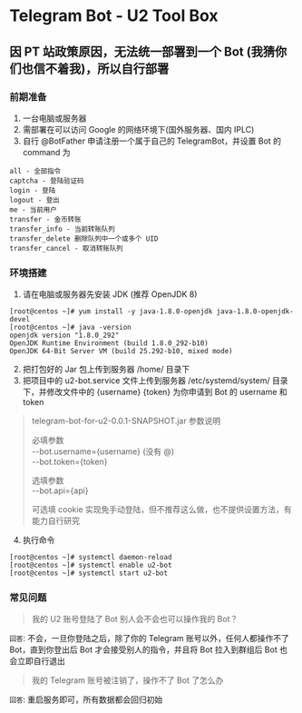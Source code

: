 # Telegram Bot - U2 Tool Box

## 因 PT 站政策原因，无法统一部署到一个 Bot (我猜你们也信不着我)，所以自行部署

### 前期准备
1. 一台电脑或服务器
2. 需部署在可以访问 Google 的网络环境下(国外服务器、国内 IPLC)
3. 自行 @BotFather 申请注册一个属于自己的 TelegramBot，并设置 Bot 的 command 为
```
all - 全部指令
captcha - 登陆验证码
login - 登陆
logout - 登出
me - 当前用户
transfer - 金币转账
transfer_info - 当前转账队列
transfer_delete 删除队列中一个或多个 UID
transfer_cancel - 取消转账队列
```

### 环境搭建
1. 请在电脑或服务器先安装 JDK (推荐 OpenJDK 8)
```shell
[root@centos ~]# yum install -y java-1.8.0-openjdk java-1.8.0-openjdk-devel
[root@centos ~]# java -version
openjdk version "1.8.0_292"
OpenJDK Runtime Environment (build 1.8.0_292-b10)
OpenJDK 64-Bit Server VM (build 25.292-b10, mixed mode)
```
2. 把打包好的 Jar 包上传到服务器 /home/ 目录下
3. 把项目中的 u2-bot.service 文件上传到服务器 /etc/systemd/system/ 目录下，并修改文件中的 {username} {token} 为你申请到 Bot 的 username 和 token

> telegram-bot-for-u2-0.0.1-SNAPSHOT.jar 参数说明
> 
> 必填参数  
> --bot.username={username} (没有 @)  
> --bot.token={token}
> 
> 选填参数  
> --bot.api={api}
> 
> 可选填 cookie 实现免手动登陆，但不推荐这么做，也不提供设置方法，有能力自行研究

4. 执行命令
```shell
[root@centos ~]# systemctl daemon-reload
[root@centos ~]# systemctl enable u2-bot
[root@centos ~]# systemctl start u2-bot
```

### 常见问题
> 我的 U2 账号登陆了 Bot 别人会不会也可以操作我的 Bot？

`回答`: 不会，一旦你登陆之后，除了你的 Telegram 账号以外，任何人都操作不了 Bot，直到你登出后 Bot 才会接受别人的指令，并且将 Bot 拉入到群组后 Bot 也会立即自行退出

> 我的 Telegram 账号被注销了，操作不了 Bot 了怎么办

`回答`: 重启服务即可，所有数据都会回归初始
